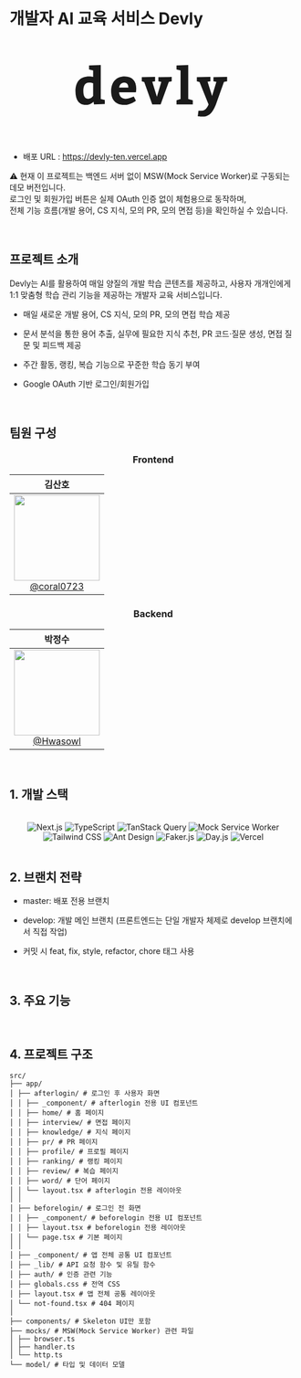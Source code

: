 # 개발자 AI 교육 서비스 Devly

<div align="center">
  <svg xmlns="http://www.w3.org/2000/svg" version="1.1" width="280px" height="180px" viewBox="0 0 88 45">
      <path fill="currentColor" transform="translate(0, -16)"
        d="M11.34,45.8l-0.252-1.484c-0.392,0.392-1.82,1.764-4.228,1.764c-3.92,0-5.74-2.856-5.74-7.476c0-5.264,2.52-8.204,7.644-8.204c0.672,0,1.484,0.14,2.1,0.28l0-3.556l-2.24-0.56l0-2.24l6.44-0.224l0,18.704l2.24,0.56l0,2.24z M10.864,41.124l0-6.944c-0.532-0.252-1.372-0.42-2.184-0.42c-2.38,0-3.22,1.82-3.22,4.62c0,2.828,0.784,4.34,2.688,4.34c1.792,0,2.716-1.596,2.716-1.596z M34.45428,39.164l-9.296,0c0.168,2.24,1.456,3.556,3.388,3.556c2.324,0,4.704-1.316,4.704-1.316l1.204,2.324s-2.8,2.352-6.384,2.352c-4.816,0-7.28-2.8-7.28-7.56c0-4.9,2.772-8.12,7.476-8.12c4.172,0,6.356,2.576,6.356,6.58c0,1.064-0.168,2.1-0.168,2.184z M25.21428,36.56l5.068,0c0-1.596-0.672-2.8-2.296-2.8c-1.568,0-2.548,1.148-2.772,2.8z M46.84456,33.06l0-2.24l7.336-0.14l0,2.38l-1.596,0.364l-4.508,12.376l-4.62,0l-4.424-12.292l-1.344-0.448l0-2.24l7.336-0.14l0,2.38l-1.568,0.28l2.548,8.26l2.464-8.176z M63.29484,42.86l2.52,0.7l0,2.24l-8.988,0l0-2.24l2.24-0.7l0-15.736l-2.24-0.56l0-2.24l6.468-0.224l0,18.76z M68.04112,33.06l0-2.24l7.476-0.14l0,2.38l-1.568,0.28l2.492,7.84l2.38-7.756l-1.624-0.364l0-2.24l7.532-0.14l0,2.38l-1.736,0.364l-4.116,11.48c-1.344,3.696-3.164,7.616-7.616,7.616c-0.952,0-2.716-0.224-2.716-0.224l0.392-2.996l1.82,0c2.24,0,3.276-2.38,3.752-3.472l-4.984-12.32z">
      </path>
    </svg>
</div>

- 배포 URL : https://devly-ten.vercel.app

⚠️ 현재 이 프로젝트는 백엔드 서버 없이 MSW(Mock Service Worker)로 구동되는 데모 버전입니다.  
로그인 및 회원가입 버튼은 실제 OAuth 인증 없이 체험용으로 동작하며,  
전체 기능 흐름(개발 용어, CS 지식, 모의 PR, 모의 면접 등)을 확인하실 수 있습니다.

<br>

## 프로젝트 소개

Devly는 AI를 활용하여 매일 양질의 개발 학습 콘텐츠를 제공하고,
사용자 개개인에게 1:1 맞춤형 학습 관리 기능을 제공하는 개발자 교육 서비스입니다.

- 매일 새로운 개발 용어, CS 지식, 모의 PR, 모의 면접 학습 제공

- 문서 분석을 통한 용어 추출, 실무에 필요한 지식 추천, PR 코드·질문 생성, 면접 질문 및 피드백 제공

- 주간 활동, 랭킹, 복습 기능으로 꾸준한 학습 동기 부여

- Google OAuth 기반 로그인/회원가입

<br>

## 팀원 구성

<h3 align="center">Frontend</h3>

<div align="center">

| **김산호** |
| :------:|
| [<img src="https://github.com/coral0723.png" height=150 width=150> <br/> @coral0723](https://github.com/coral0723) | [<img src="https://github.com/iamseoyoung.png" height=150 width=150> <br/> @iamseoyoung](https://github.com/iamseoyoung) | 
</div>

<h3 align="center">Backend</h3>

<div align="center">

| **박정수** |
| :------: |
| [<img src="https://github.com/Hwasowl.png" height=150 width=150> <br/> @Hwasowl](https://github.com/Hwasowl) | 

</div>

<br>

## 1. 개발 스택

<br>
<div align="center">
  <img src="https://img.shields.io/badge/Next.js-black?style=for-the-badge&logo=next.js&logoColor=white" alt="Next.js" />
  <img src="https://img.shields.io/badge/TypeScript-3178C6?style=for-the-badge&logo=typescript&logoColor=white" alt="TypeScript" />
  <img src="https://img.shields.io/badge/TanStack%20Query-FF4154?style=for-the-badge&logo=react-query&logoColor=white" alt="TanStack Query" />
  <img src="https://img.shields.io/badge/MSW-84A3FD?style=for-the-badge&logo=mock-service-worker&logoColor=white" alt="Mock Service Worker" />
  <img src="https://img.shields.io/badge/Tailwind_CSS-06B6D4?style=for-the-badge&logo=tailwind-css&logoColor=white" alt="Tailwind CSS" />
  <img src="https://img.shields.io/badge/Ant%20Design-0170FE?style=for-the-badge&logo=ant-design&logoColor=white" alt="Ant Design" />
  <img src="https://img.shields.io/badge/Faker.js-FB7A24?style=for-the-badge&logo=faker&logoColor=white" alt="Faker.js" />
  <img src="https://img.shields.io/badge/Day.js-FF5F5F?style=for-the-badge&logo=day.js&logoColor=white" alt="Day.js" />
  <img src="https://img.shields.io/badge/Vercel-000000?style=for-the-badge&logo=vercel&logoColor=white" alt="Vercel" />
</div>
<br>

## 2. 브랜치 전략

- master: 배포 전용 브랜치

- develop: 개발 메인 브랜치 (프론트엔드는 단일 개발자 체제로 develop 브랜치에서 직접 작업)

- 커밋 시 feat, fix, style, refactor, chore 태그 사용

<br>

## 3. 주요 기능




<br>

## 4. 프로젝트 구조


```
src/
├── app/
│ ├── afterlogin/ # 로그인 후 사용자 화면
│ │ ├── _component/ # afterlogin 전용 UI 컴포넌트
│ │ ├── home/ # 홈 페이지
│ │ ├── interview/ # 면접 페이지
│ │ ├── knowledge/ # 지식 페이지
│ │ ├── pr/ # PR 페이지
│ │ ├── profile/ # 프로필 페이지
│ │ ├── ranking/ # 랭킹 페이지
│ │ ├── review/ # 복습 페이지
│ │ ├── word/ # 단어 페이지
│ │ └── layout.tsx # afterlogin 전용 레이아웃
│ │
│ ├── beforelogin/ # 로그인 전 화면
│ │ ├── _component/ # beforelogin 전용 UI 컴포넌트
│ │ ├── layout.tsx # beforelogin 전용 레이아웃
│ │ └── page.tsx # 기본 페이지
│ │
│ ├── _component/ # 앱 전체 공통 UI 컴포넌트
│ ├── _lib/ # API 요청 함수 및 유틸 함수
│ ├── auth/ # 인증 관련 기능
│ ├── globals.css # 전역 CSS
│ ├── layout.tsx # 앱 전체 공통 레이아웃
│ └── not-found.tsx # 404 페이지
│
├── components/ # Skeleton UI만 포함
├── mocks/ # MSW(Mock Service Worker) 관련 파일
│ ├── browser.ts
│ ├── handler.ts
│ └── http.ts
└── model/ # 타입 및 데이터 모델
```

<br>